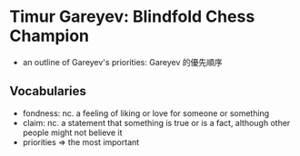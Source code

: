 # Timur Gareyev: Blindfold Chess Champion

- an outline of Gareyev's priorities: Gareyev 的優先順序

## Vocabularies

- fondness: nc. a feeling of liking or love for someone or something
- claim: nc. a statement that something is true or is a fact, although other people might not believe it
- priorities => the most important